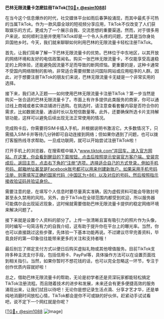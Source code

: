**巴林无限流量卡怎麽註冊TikTok[[TG💪+ @esim1088](https://t.me/s/esim1088)]**

在当今这个信息爆炸的时代，社交媒体平台如雨后春笋般涌现，而其中最炙手可热的当属TikTok。作为一款风靡全球的短视频分享应用，TikTok不仅改变了人们获取娱乐的方式，更成为了一个展示自我、交流思想的重要渠道。然而，对于很多用户来说，如何顺利注册并使用TikTok却是一个令人头疼的问题，尤其是当你身处异国他乡时。今天，我们就来聊聊如何利用巴林的无限流量卡轻松注册TikTok。

首先，让我们简单了解一下巴林无限流量卡的优势。巴林位于中东地区，以其开放的网络环境和友好的电信政策闻名。购买一张巴林无限流量卡，不仅能享受高速稳定的上网体验，还能避免因流量不足而导致的断网烦恼。更重要的是，这种卡通常不受国内网络限制的影响，非常适合需要频繁访问国际网站或应用程序的人群。因此，对于想要注册TikTok的朋友们来说，巴林无限流量卡无疑是一个非常实用的选择。

接下来，我们进入正题——如何使用巴林无限流量卡注册TikTok？第一步当然是购买一张合适的巴林无限流量卡了。市面上有许多提供此类服务的商家，你可以通过线上商城或者实体店铺进行选购。在挑选时，请注意查看套餐内容是否符合你的需求，比如数据流量、通话时长以及短信数量等。此外，还要确保所选卡片支持解锁功能，这样可以避免后续出现无法正常使用的情况。

完成购卡后，你需要将SIM卡插入手机，并根据说明书激活它。大多数情况下，只需插入SIM卡并等待几分钟即可自动连接到网络；但如果你遇到了问题，也可以拨打客服热线寻求帮助。一旦成功联网，就可以开始尝试注册TikTok啦！

打开手机上的浏览器，在搜索框中输入“www.tiktok.com”并回车，进入官方网站。在这里，你会看到醒目的下载按钮，点击后按照提示安装官方客户端。安装完成后，返回主页，点击右下角的“注册”选项，选择适合自己的方式登录，例如手机号码、邮箱地址甚至是Facebook账号都可以用来创建新账户。如果采用手机号码注册，则需填写正确的国家代码（中国区为+86）以及对应的号码，然后按照指示接收验证码并验证身份。

需要注意的是，在填写个人信息时要尽量真实准确，因为虚假资料可能会导致封号甚至永久禁用的风险。另外，由于TikTok在全球范围内都受到欢迎，所以服务器可能偶尔会出现延迟现象，这时候就需要借助巴林无限流量卡提供的稳定网络环境来解决问题了。

接下来就是设置个人资料的部分了。上传一张清晰且富有吸引力的照片作为头像，同时编写一句简洁有力的自我介绍，这有助于提升你在平台上的曝光率。当然，你也可以直接跳过这些步骤，先体验一下基本功能再说。不过建议尽早完善资料，毕竟良好的第一印象往往能带来更多的关注和支持者哦！

最后别忘了绑定支付方式以便日后购买虚拟礼物或其他增值服务。目前TikTok支持多种主流支付手段，包括信用卡、PayPal等，具体操作方法可以在设置页面找到相关指引。当然，如果你暂时不想花钱的话，也可以完全忽略这一环节，专注于创作优质内容就好啦！

总之，借助巴林无限流量卡的帮助，无论是初学者还是资深玩家都能轻松搞定TikTok注册流程。而且随着技术的进步和发展，未来还会有更多便捷高效的服务涌现出来，让我们拭目以待吧！无论你是想记录生活点滴、分享才艺才华，还是单纯地消磨时间放松心情，TikTok都会是你不可或缺的好伙伴。赶紧动手试试看吧，说不定下一个网红就是你呢？

[[TG💪+ @esim1088](https://t.me/s/esim1088) ![Image](https://i.postimg.cc/4NQfJmqS/Snipaste-2025-05-13-00-14-12.png)]